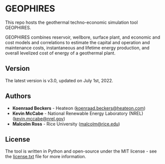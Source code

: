 # GEOPHIRES

This repo hosts the geothermal techno-economic simulation tool GEOPHIRES. 

GEOPHIRES combines reservoir, wellbore, surface plant, and economic and cost models and correlations to estimate the capital and operation and maintenance costs, instantaneous and lifetime energy production, and overall levelized cost of energy of a geothermal plant.

## Version
The latest version is v3.0, updated on July 1st, 2022.

## Authors
* **Koenraad Beckers** - Heateon (koenraad.beckers@heateon.com)
* **Kevin McCabe** - National Renewable Energy Laboratory (NREL) (kevin.mccabe@nrel.gov)
* **Malcolm Ross** - Rice University (malcolm@rice.edu)


## License
The tool is written in Python and open-source under the MIT license - see the [license.txt](license.txt) file for more information.
